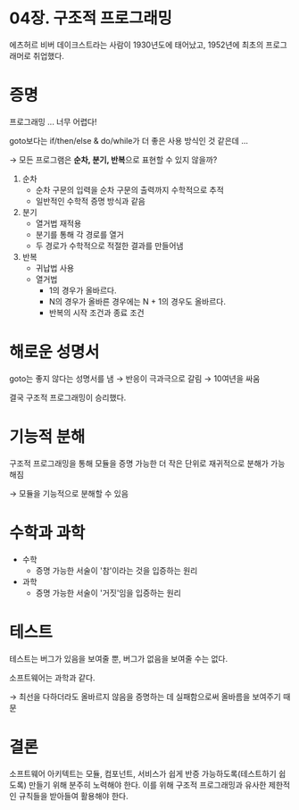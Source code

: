 # 04장. 구조적 프로그래밍

에츠허르 비버 데이크스트라는 사람이 1930년도에 태어났고, 1952년에 최초의 프로그래머로 취업했다.

# 증명

프로그래밍 ... 너무 어렵다!

goto보다는 if/then/else & do/while가 더 좋은 사용 방식인 것 같은데 ...

→ 모든 프로그램은 **순차, 분기, 반복**으로 표현할 수 있지 않을까?

1. 순차
    - 순차 구문의 입력을 순차 구문의 출력까지 수학적으로 추적
    - 일반적인 수학적 증명 방식과 같음
2. 분기 
    - 열거법 재적용
    - 분기를 통해 각 경로를 열거
    - 두 경로가 수학적으로 적절한 결과를 만들어냄
3. 반복
    - 귀납법 사용
    - 열거법
        - 1의 경우가 올바르다.
        - N의 경우가 올바른 경우에는 N + 1의 경우도 올바르다.
        - 반복의 시작 조건과 종료 조건

# 해로운 성명서

goto는 좋지 않다는 성명서를 냄 → 반응이 극과극으로 갈림 → 10여년을 싸움

결국 구조적 프로그래밍이 승리했다.

# 기능적 분해

구조적 프로그래밍을 통해 모듈을 증명 가능한 더 작은 단위로 재귀적으로 분해가 가능해짐

→ 모듈을 기능적으로 분해할 수 있음

# 수학과 과학

- 수학
    - 증명 가능한 서술이 '참'이라는 것을 입증하는 원리
- 과학
    - 증명 가능한 서술이 '거짓'임을 입증하는 원리

# 테스트

테스트는 버그가 있음을 보여줄 뿐, 버그가 없음을 보여줄 수는 없다.

소프트웨어는 과학과 같다. 

→ 최선을 다하더라도 올바르지 않음을 증명하는 데 실패함으로써 올바름을 보여주기 때문

# 결론

소프트웨어 아키텍트는 모듈, 컴포넌트, 서비스가 쉽게 반증 가능하도록(테스트하기 쉽도록) 만들기 위해 분주히 노력해야 한다. 이를 위해 구조적 프로그래밍과 유사한 제한적인 규칙들을 받아들여 활용해야 한다.